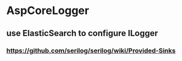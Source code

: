 # AspCoreLogger
## use ElasticSearch to configure ILogger
### https://github.com/serilog/serilog/wiki/Provided-Sinks
